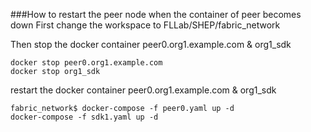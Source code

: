 ###How to restart the peer node when the container of peer becomes down
First change the workspace to FLLab/SHEP/fabric_network

Then stop the docker container peer0.org1.example.com & org1_sdk

```
docker stop peer0.org1.example.com
docker stop org1_sdk
```

restart the docker container peer0.org1.example.com & org1_sdk

```
fabric_network$ docker-compose -f peer0.yaml up -d 
docker-compose -f sdk1.yaml up -d 
```
